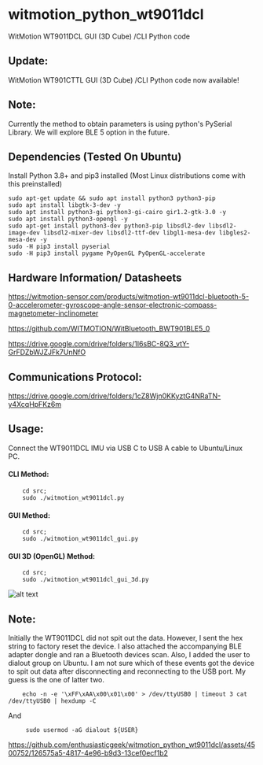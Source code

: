 # witmotion_python_wt9011dcl

WitMotion WT9011DCL GUI (3D Cube) /CLI Python code

## Update:

WitMotion WT901CTTL GUI (3D Cube) /CLI Python code now available!

## Note: 

Currently the method to obtain parameters is using python's PySerial Library. We will explore BLE 5 option in the future.

## Dependencies (Tested On Ubuntu)

Install Python 3.8+ and pip3 installed (Most Linux distributions come with this preinstalled)

    sudo apt-get update && sudo apt install python3 python3-pip
    sudo apt install libgtk-3-dev -y
    sudo apt install python3-gi python3-gi-cairo gir1.2-gtk-3.0 -y
    sudo apt install python3-opengl -y
    sudo apt-get install python3-dev python3-pip libsdl2-dev libsdl2-image-dev libsdl2-mixer-dev libsdl2-ttf-dev libgl1-mesa-dev libgles2-mesa-dev -y
    sudo -H pip3 install pyserial
    sudo -H pip3 install pygame PyOpenGL PyOpenGL-accelerate

## Hardware Information/ Datasheets

https://witmotion-sensor.com/products/witmotion-wt9011dcl-bluetooth-5-0-accelerometer-gyroscope-angle-sensor-electronic-compass-magnetometer-inclinometer

https://github.com/WITMOTION/WitBluetooth_BWT901BLE5_0

https://drive.google.com/drive/folders/1I6sBC-8Q3_vtY-GrFDZbWJZJFk7UnNfO

## Communications Protocol:

https://drive.google.com/drive/folders/1cZ8Wjn0KKyztG4NRaTN-y4XcqHpFKz6m

## Usage:

Connect the WT9011DCL IMU via USB C to USB A cable to Ubuntu/Linux PC. 

#### CLI Method:

        cd src; 
        sudo ./witmotion_wt9011dcl.py

#### GUI Method:

        cd src; 
        sudo ./witmotion_wt9011dcl_gui.py


#### GUI 3D (OpenGL) Method:

        cd src; 
        sudo ./witmotion_wt9011dcl_gui_3d.py

![alt text]( https://github.com/enthusiasticgeek/witmotion_python_wt9011dcl/blob/main/wt9011dcl.png "example output")

## Note:

Initially the WT9011DCL did not spit out the data. However, I sent the hex string to factory reset the device. I also attached the accompanying BLE adapter dongle and ran a Bluetooth devices scan. Also, I added the user to dialout group on Ubuntu. I am not sure which of these events got the device to spit out data after disconnecting and reconnecting to the USB port. My guess is the one of latter two.

        echo -n -e '\xFF\xAA\x00\x01\x00' > /dev/ttyUSB0 | timeout 3 cat /dev/ttyUSB0 | hexdump -C

And

         sudo usermod -aG dialout ${USER}

https://github.com/enthusiasticgeek/witmotion_python_wt9011dcl/assets/4500752/126575a5-4817-4e96-b9d3-13cef0ecf1b2


